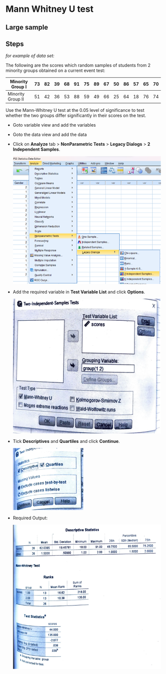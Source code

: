 # Mann Whitney U test

## Large sample

## Steps

_for example of data set:_

The following are the scores which random samples of students from 2 minority groups obtained on a current event test:

| Minority Group I  | 73  | 82  | 39  | 68  | 91  | 75  | 89  | 67  | 50  | 86  | 57  | 65  | 70  |
| ----------------- | --- | --- | --- | --- | --- | --- | --- | --- | --- | --- | --- | --- | --- |
| Minority Group II | 51  | 42  | 36  | 53  | 88  | 59  | 49  | 66  | 25  | 64  | 18  | 76  | 74  |

Use the Mann-Whitney U test at the 0.05 level of significance to test whether the two groups differ significantly in their scores on the test.

- Goto variable view and add the variables

- Goto the data view and add the data

- Click on **Analyze** tab > **NonParametric Tests** > **Legacy Dialogs** > **2 Independent Samples**.

  ![Step](assets/step.png)

- Add the required variable in **Test Variable List** and click **Options**.

  ![Dialog](assets/dialog.png)

- Tick **Descriptives** and **Quartiles** and click **Continue**.

  ![Dialog](assets/dialog_2.png)

- Required Output:

  ![Output](assets/output.png)
